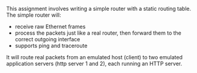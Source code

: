 This assignment involves writing a simple router with a static routing table.
The simple router will:
- receive raw Ethernet frames
- process the packets just like a real router, then forward them to the correct outgoing interface
- supports ping and traceroute

It will route real packets from an emulated host (client) to two emulated application servers (http server 1 and 2), each running an HTTP server.
